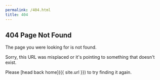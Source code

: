 ```yaml
---
permalink: /404.html
title: 404
---
```


## 404 Page Not Found
The page you were looking for is not found.  

Sorry, this URL was misplaced or it's pointing to something that doesn't exist.  

Please [head back home]({{ site.url }}) to try finding it again.
